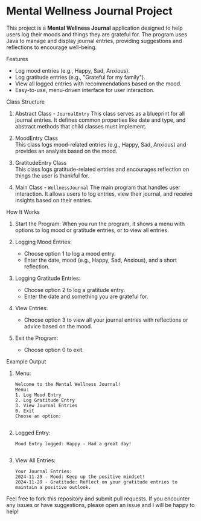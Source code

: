 # Mental Wellness Journal Project

This project is a **Mental Wellness Journal** application designed to help users log their moods and things they are grateful for. The program uses Java to manage and display journal entries, providing suggestions and reflections to encourage well-being.

Features
- Log mood entries (e.g., Happy, Sad, Anxious).
- Log gratitude entries (e.g., "Grateful for my family").
- View all logged entries with recommendations based on the mood.
- Easy-to-use, menu-driven interface for user interaction.

Class Structure
1. Abstract Class - `JournalEntry` 
   This class serves as a blueprint for all journal entries. It defines common properties like date and type, and abstract methods that child classes must implement.

2. MoodEntry Class  
   This class logs mood-related entries (e.g., Happy, Sad, Anxious) and provides an analysis based on the mood.

3. GratitudeEntry Class  
   This class logs gratitude-related entries and encourages reflection on things the user is thankful for.

4. Main Class - `WellnessJournal`
   The main program that handles user interaction. It allows users to log entries, view their journal, and receive insights based on their entries.

How It Works
1. Start the Program: When you run the program, it shows a menu with options to log mood or gratitude entries, or to view all entries.
   
2. Logging Mood Entries:  
   - Choose option 1 to log a mood entry.
   - Enter the date, mood (e.g., Happy, Sad, Anxious), and a short reflection.

3. Logging Gratitude Entries:  
   - Choose option 2 to log a gratitude entry.
   - Enter the date and something you are grateful for.

4. View Entries:  
   - Choose option 3 to view all your journal entries with reflections or advice based on the mood.

5. Exit the Program:  
   - Choose option 0 to exit.

Example Output
1. Menu:
   ```text
   Welcome to the Mental Wellness Journal!
   Menu:
   1. Log Mood Entry
   2. Log Gratitude Entry
   3. View Journal Entries
   0. Exit
   Choose an option: 
  

2. Logged Entry:
   ```text
   Mood Entry logged: Happy - Had a great day!
   

3. View All Entries:
   ```text
   Your Journal Entries:
   2024-11-29 - Mood: Keep up the positive mindset!
   2024-11-29 - Gratitude: Reflect on your gratitude entries to maintain a positive outlook.
   
Feel free to fork this repository and submit pull requests. If you encounter any issues or have suggestions, please open an issue and I will be happy to help!

